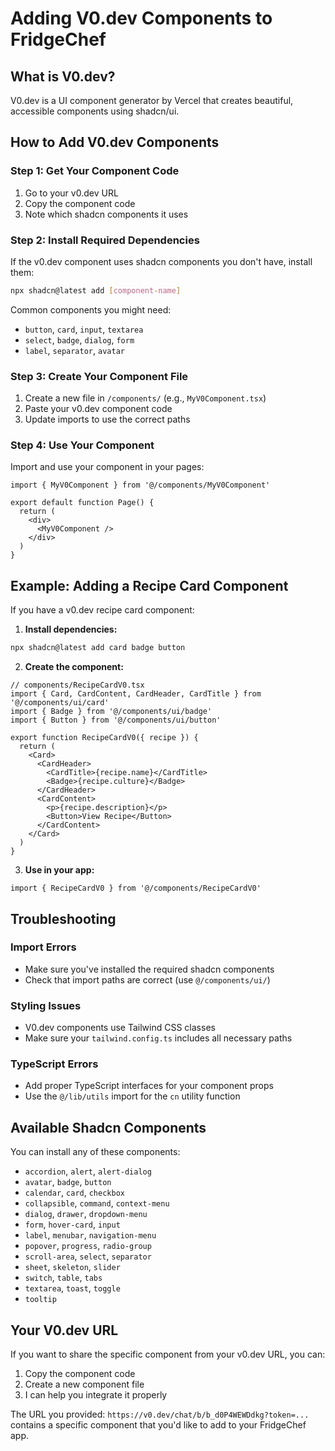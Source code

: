 # Adding V0.dev Components to FridgeChef

## What is V0.dev?
V0.dev is a UI component generator by Vercel that creates beautiful, accessible components using shadcn/ui.

## How to Add V0.dev Components

### Step 1: Get Your Component Code
1. Go to your v0.dev URL
2. Copy the component code
3. Note which shadcn components it uses

### Step 2: Install Required Dependencies
If the v0.dev component uses shadcn components you don't have, install them:

```bash
npx shadcn@latest add [component-name]
```

Common components you might need:
- `button`, `card`, `input`, `textarea`
- `select`, `badge`, `dialog`, `form`
- `label`, `separator`, `avatar`

### Step 3: Create Your Component File
1. Create a new file in `/components/` (e.g., `MyV0Component.tsx`)
2. Paste your v0.dev component code
3. Update imports to use the correct paths

### Step 4: Use Your Component
Import and use your component in your pages:

```tsx
import { MyV0Component } from '@/components/MyV0Component'

export default function Page() {
  return (
    <div>
      <MyV0Component />
    </div>
  )
}
```

## Example: Adding a Recipe Card Component

If you have a v0.dev recipe card component:

1. **Install dependencies:**
```bash
npx shadcn@latest add card badge button
```

2. **Create the component:**
```tsx
// components/RecipeCardV0.tsx
import { Card, CardContent, CardHeader, CardTitle } from '@/components/ui/card'
import { Badge } from '@/components/ui/badge'
import { Button } from '@/components/ui/button'

export function RecipeCardV0({ recipe }) {
  return (
    <Card>
      <CardHeader>
        <CardTitle>{recipe.name}</CardTitle>
        <Badge>{recipe.culture}</Badge>
      </CardHeader>
      <CardContent>
        <p>{recipe.description}</p>
        <Button>View Recipe</Button>
      </CardContent>
    </Card>
  )
}
```

3. **Use in your app:**
```tsx
import { RecipeCardV0 } from '@/components/RecipeCardV0'
```

## Troubleshooting

### Import Errors
- Make sure you've installed the required shadcn components
- Check that import paths are correct (use `@/components/ui/`)

### Styling Issues
- V0.dev components use Tailwind CSS classes
- Make sure your `tailwind.config.ts` includes all necessary paths

### TypeScript Errors
- Add proper TypeScript interfaces for your component props
- Use the `@/lib/utils` import for the `cn` utility function

## Available Shadcn Components

You can install any of these components:
- `accordion`, `alert`, `alert-dialog`
- `avatar`, `badge`, `button`
- `calendar`, `card`, `checkbox`
- `collapsible`, `command`, `context-menu`
- `dialog`, `drawer`, `dropdown-menu`
- `form`, `hover-card`, `input`
- `label`, `menubar`, `navigation-menu`
- `popover`, `progress`, `radio-group`
- `scroll-area`, `select`, `separator`
- `sheet`, `skeleton`, `slider`
- `switch`, `table`, `tabs`
- `textarea`, `toast`, `toggle`
- `tooltip`

## Your V0.dev URL
If you want to share the specific component from your v0.dev URL, you can:
1. Copy the component code
2. Create a new component file
3. I can help you integrate it properly

The URL you provided: `https://v0.dev/chat/b/b_d0P4WEWDdkg?token=...`
contains a specific component that you'd like to add to your FridgeChef app. 